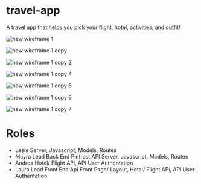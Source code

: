 # travel-app
A travel app that helps you pick your flight, hotel, activities, and outfit!


![new wireframe 1](https://user-images.githubusercontent.com/34491285/42727581-4fccd546-876f-11e8-9e3a-745e86a3ee69.png)

![new wireframe 1 copy](https://user-images.githubusercontent.com/34491285/42727580-4fbd7312-876f-11e8-9d06-0bcc18022e36.png)

![new wireframe 1 copy 2](https://user-images.githubusercontent.com/34491285/42727575-4f79f362-876f-11e8-9ee7-dcfd83510f3d.png)

![new wireframe 1 copy 4](https://user-images.githubusercontent.com/34491285/42727576-4f8be0cc-876f-11e8-8d85-eadf8aed5e45.png)

![new wireframe 1 copy 5](https://user-images.githubusercontent.com/34491285/42727577-4f9934fc-876f-11e8-9c11-7d2be0801681.png)

![new wireframe 1 copy 6](https://user-images.githubusercontent.com/34491285/42727578-4fa5ac46-876f-11e8-9e7e-a59cbb22b993.png)

![new wireframe 1 copy 7](https://user-images.githubusercontent.com/34491285/42727579-4fb1c4b8-876f-11e8-9891-11ce22854f8b.png)

# Roles
- Lesie Server, Javascript, Models, Routes
- Mayra Lead Back End Pintrest API Server, Javascript, Models, Routes
- Andrea Hotel/ Flight APi,  API User Authentation 
- Laura Lead Front End Api Front Page/ Layout, Hotel/ Flight APi,  API User Authentation 

